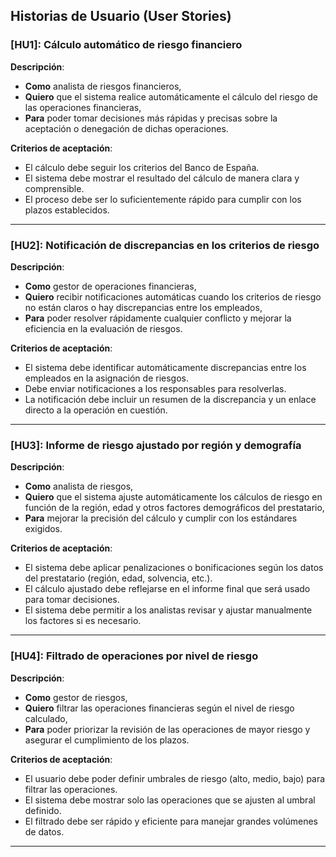 ## Historias de Usuario (User Stories)

### [HU1]: Cálculo automático de riesgo financiero
**Descripción**: 
- **Como** analista de riesgos financieros,
- **Quiero** que el sistema realice automáticamente el cálculo del riesgo de las operaciones financieras,
- **Para** poder tomar decisiones más rápidas y precisas sobre la aceptación o denegación de dichas operaciones.

**Criterios de aceptación**:
- El cálculo debe seguir los criterios del Banco de España.
- El sistema debe mostrar el resultado del cálculo de manera clara y comprensible.
- El proceso debe ser lo suficientemente rápido para cumplir con los plazos establecidos.

---

### [HU2]: Notificación de discrepancias en los criterios de riesgo
**Descripción**:
- **Como** gestor de operaciones financieras,
- **Quiero** recibir notificaciones automáticas cuando los criterios de riesgo no están claros o hay discrepancias entre los empleados,
- **Para** poder resolver rápidamente cualquier conflicto y mejorar la eficiencia en la evaluación de riesgos.

**Criterios de aceptación**:
- El sistema debe identificar automáticamente discrepancias entre los empleados en la asignación de riesgos.
- Debe enviar notificaciones a los responsables para resolverlas.
- La notificación debe incluir un resumen de la discrepancia y un enlace directo a la operación en cuestión.

---

### [HU3]: Informe de riesgo ajustado por región y demografía
**Descripción**:
- **Como** analista de riesgos,
- **Quiero** que el sistema ajuste automáticamente los cálculos de riesgo en función de la región, edad y otros factores demográficos del prestatario,
- **Para** mejorar la precisión del cálculo y cumplir con los estándares exigidos.

**Criterios de aceptación**:
- El sistema debe aplicar penalizaciones o bonificaciones según los datos del prestatario (región, edad, solvencia, etc.).
- El cálculo ajustado debe reflejarse en el informe final que será usado para tomar decisiones.
- El sistema debe permitir a los analistas revisar y ajustar manualmente los factores si es necesario.

---

### [HU4]: Filtrado de operaciones por nivel de riesgo
**Descripción**:
- **Como** gestor de riesgos,
- **Quiero** filtrar las operaciones financieras según el nivel de riesgo calculado,
- **Para** poder priorizar la revisión de las operaciones de mayor riesgo y asegurar el cumplimiento de los plazos.

**Criterios de aceptación**:
- El usuario debe poder definir umbrales de riesgo (alto, medio, bajo) para filtrar las operaciones.
- El sistema debe mostrar solo las operaciones que se ajusten al umbral definido.
- El filtrado debe ser rápido y eficiente para manejar grandes volúmenes de datos.

---
